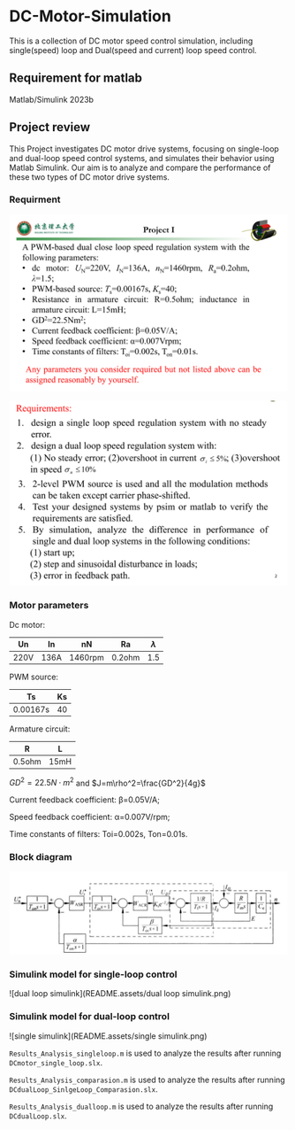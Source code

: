 # DC-Motor-Simulation

This is a collection of DC motor speed control simulation, including single(speed) loop and Dual(speed and current) loop speed control. 

## Requirement for matlab

Matlab/Simulink 2023b

## Project review

This Project investigates DC motor drive systems, focusing on single-loop and dual-loop speed control systems, and simulates their behavior using Matlab Simulink. Our aim is to analyze and compare the performance of these two types of DC motor drive systems.

### Requirment

![image-20230603170309791](README.assets/image-20230603170309791.png)

![image-20230603170322520](README.assets/image-20230603170322520.png)

### Motor parameters

Dc motor:

| Un   | In   | nN      | Ra     | $\lambda$ |
| ---- | ---- | ------- | ------ | :-------: |
| 220V | 136A | 1460rpm | 0.2ohm |    1.5    |

PWM source:

| Ts       | Ks   |
| -------- | ---- |
| 0.00167s | 40   |

Armature circuit:

| R      | L    |
| ------ | ---- |
| 0.5ohm | 15mH |

$GD^2=22.5N\cdot m^2$ and $J=m\rho^2=\frac{GD^2}{4g}$

Current feedback coefficient: β=0.05V/A;

Speed feedback coefficient: α=0.007V/rpm;

Time constants of filters: Toi=0.002s, Ton=0.01s.

### Block diagram

![image-20230608225910470](README.assets/image-20230608225910470.png)

### Simulink model for single-loop control
![dual loop simulink](README.assets/dual loop simulink.png)

### Simulink model for dual-loop control
![single simulink](README.assets/single simulink.png)



`Results_Analysis_singleloop.m` is used to analyze the results after running `DCmotor_single_loop.slx`.

`Results_Analysis_comparasion.m` is used to analyze the results after running `DCdualLoop_SinlgeLoop_Comparasion.slx`.

`Results_Analysis_dualloop.m` is used to analyze the results after running  `DCdualLoop.slx`.
